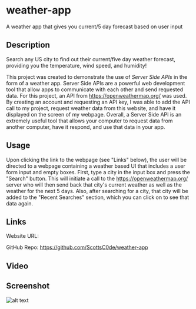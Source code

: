 # weather-app
A weather app that gives you current/5 day forecast based on user input

## Description

Search any US city to find out their current/five day weather forecast, providing you the temperature, wind speed, and humidity! 

This project was created to demonstrate the use of *Server Side APIs* in the form of a weather app. Server Side APIs are a powerful web development tool that allow apps to communicate with each other and send requested data. For this project, an API from https://openweathermap.org/ was used. By creating an account and requesting an API key, I was able to add the API call to my project, request weather data from this website, and have it displayed on the screen of my webpage. Overall, a Server Side API is an extremely useful tool that allows your computer to request data from another computer, have it respond, and use that data in your app. 

## Usage

Upon clicking the link to the webpage (see "Links" below), the user will be directed to a webpage containing a weather based UI that includes a user form input and empty boxes. First, type a city in the input box and press the "Search" button. This will initiate a call to the https://openweathermap.org/ server who will then send back that city's current weather as well as the weather for the next 5 days. Also, after searching for a city, that city will be added to the "Recent Searches" section, which you can click on to see that data again.

## Links

Website URL:

GitHub Repo: https://github.com/ScottsC0de/weather-app

## Video

## Screenshot

![alt text](assets/img/weather-site-screenshot.png)